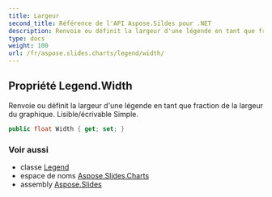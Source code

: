 ```yaml
---
title: Largeur
second_title: Référence de l'API Aspose.Sildes pour .NET
description: Renvoie ou définit la largeur d'une légende en tant que fraction de la largeur du graphique. Lisible/écrivable Simple.
type: docs
weight: 100
url: /fr/aspose.slides.charts/legend/width/
---
```


## Propriété Legend.Width

Renvoie ou définit la largeur d'une légende en tant que fraction de la largeur du graphique. Lisible/écrivable Simple.

```csharp
public float Width { get; set; }
```

### Voir aussi

* classe [Legend](../../legend)
* espace de noms [Aspose.Slides.Charts](../../legend)
* assembly [Aspose.Slides](../../../)

<!-- NE PAS MODIFIER : généré par xmldocmd pour Aspose.Slides.dll -->